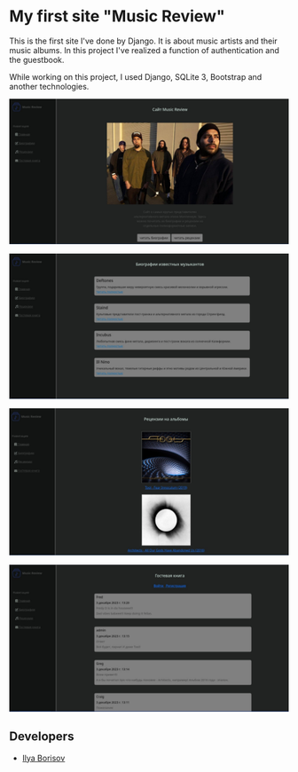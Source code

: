 # My first site "Music Review"

This is the first site I've done by Django. It is about music artists and their music albums. In this project I've realized a function of authentication and the guestbook.
<p> While working on this project, I used Django, SQLite 3, Bootstrap and another technologies.

<p align="center">
      <img src="01.jpg" width="726">
</p>

<p align="center">
      <img src="02.jpg" width="726">
</p>

<p align="center">
      <img src="03.jpg" width="726">
</p>

<p align="center">
      <img src="04.jpg" width="726">
</p>

## Developers

- [Ilya Borisov](https://github.com/IamSonic17)